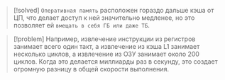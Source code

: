
> [!solved] 
> `Оперативная память` расположен гораздо дальше кэша от ЦП, что делает доступ к ней значительно медленее, но это позволяет ей `вмещать в себя ГБ или даже ТБ`.

> [!problem] 
> Например, извлечение инструкции из регистров занимает всего один такт, а извлечение из кэша L1 занимает несколько циклов, а извлечение из ОЗУ занимает около 200 циклов. Когда это делается миллиарды раз в секунду, это создает огромную разницу в общей скорости выполнения.



